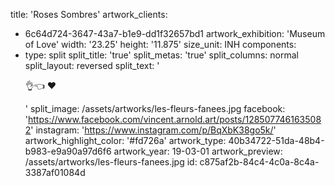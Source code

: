 title: 'Roses Sombres'
artwork_clients:
  - 6c64d724-3647-43a7-b1e9-dd1f32657bd1
artwork_exhibition: 'Museum of Love'
width: '23.25'
height: '11.875'
size_unit: INH
components:
  -
    type: split
    split_title: 'true'
    split_metas: 'true'
    split_columns: normal
    split_layout: reversed
    split_text: '<p>👌👈&nbsp;♥️</p>'
    split_image: /assets/artworks/les-fleurs-fanees.jpg
facebook: 'https://www.facebook.com/vincent.arnold.art/posts/1285077461635082'
instagram: 'https://www.instagram.com/p/BqXbK38go5k/'
artwork_highlight_color: '#fd726a'
artwork_type: 40b34722-51da-48b4-b983-e9a90a97d6f6
artwork_year: 19-03-01
artwork_preview: /assets/artworks/les-fleurs-fanees.jpg
id: c875af2b-84c4-4c0a-8c4a-3387af01084d
